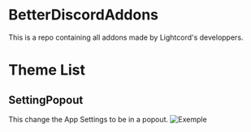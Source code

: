 # BetterDiscordAddons
This is a repo containing all addons made by Lightcord's developpers.

# Theme List

## SettingPopout
This change the App Settings to be in a popout. 
![Exemple](https://i.imgur.com/SzMPd7P.png)